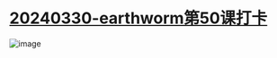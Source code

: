 # [20240330-earthworm第50课打卡](https://github.com/humyna/gitblog/issues/25)

![image](https://github.com/humyna/gitblog/assets/2505439/b5020a0e-1a4e-4c29-8f80-31bc742fa621)
